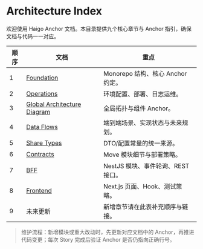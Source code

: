 # Architecture Index

欢迎使用 Haigo Anchor 文档。本目录提供九个核心章节与 Anchor 指引，确保文档与代码一一对应。

| 顺序 | 文档 | 重点 |
|------|------|------|
| 1 | [Foundation](./01-foundation.md) | Monorepo 结构、核心 Anchor 约定。 |
| 2 | [Operations](./08-operations.md) | 环境配置、部署、日志运维。 |
| 3 | [Global Architecture Diagram](./02-global-architecture-diagram.md) | 全局拓扑与组件 Anchor。 |
| 4 | [Data Flows](./03-data-flows.md) | 端到端场景、实现状态与未来规划。 |
| 5 | [Share Types](./04-share-types.md) | DTO/配置常量的统一来源。 |
| 6 | [Contracts](./05-contracts.md) | Move 模块细节与部署策略。 |
| 7 | [BFF](./06-bff.md) | NestJS 模块、事件轮询、REST 接口。 |
| 8 | [Frontend](./07-frontend.md) | Next.js 页面、Hook、测试策略。 |
| 9 | 未来更新 | 新增章节请在此表补充顺序与链接。 |

> 维护流程：新增模块或重大改动时，先更新对应文档中的 Anchor，再推进代码变更；每次 Story 完成后验证 Anchor 是否仍指向正确行号。
